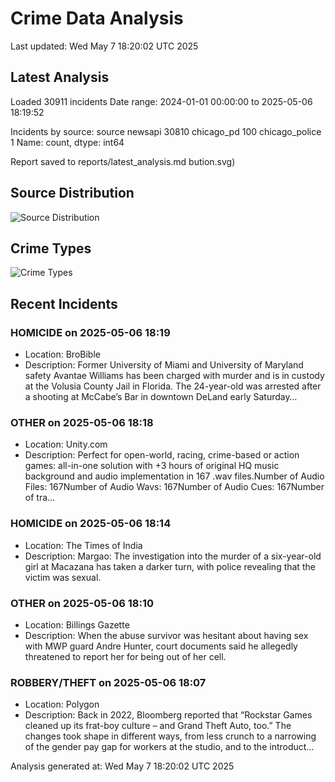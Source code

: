 # Crime Data Analysis
Last updated: Wed May  7 18:20:02 UTC 2025

## Latest Analysis

Loaded 30911 incidents
Date range: 2024-01-01 00:00:00 to 2025-05-06 18:19:52

Incidents by source:
source
newsapi           30810
chicago_pd          100
chicago_police        1
Name: count, dtype: int64

Report saved to reports/latest_analysis.md
bution.svg)

## Source Distribution
![Source Distribution](images/source_distribution.svg)

## Crime Types
![Crime Types](images/crime_types.svg)

## Recent Incidents

### HOMICIDE on 2025-05-06 18:19
- Location: BroBible
- Description: Former University of Miami and University of Maryland safety Avantae Williams has been charged with murder and is in custody at the Volusia County Jail in Florida. The 24-year-old was arrested after a shooting at McCabe’s Bar in downtown DeLand early Saturday…


### OTHER on 2025-05-06 18:18
- Location: Unity.com
- Description: Perfect for open-world, racing, crime-based or action games: all-in-one solution with +3 hours of original HQ music background and audio implementation in 167 .wav files.Number of Audio Files: 167Number of Audio Wavs: 167Number of Audio Cues: 167Number of tra…


### HOMICIDE on 2025-05-06 18:14
- Location: The Times of India
- Description: Margao: The investigation into the murder of a six-year-old girl at Macazana has taken a darker turn, with police revealing that the victim was sexual.


### OTHER on 2025-05-06 18:10
- Location: Billings Gazette
- Description: When the abuse survivor was hesitant about having sex with MWP guard Andre Hunter, court documents said he allegedly threatened to report her for being out of her cell.


### ROBBERY/THEFT on 2025-05-06 18:07
- Location: Polygon
- Description: Back in 2022, Bloomberg reported that “Rockstar Games cleaned up its frat-boy culture – and Grand Theft Auto, too.” The changes took shape in different ways, from less crunch to a narrowing of the gender pay gap for workers at the studio, and to the introduct…

Analysis generated at: Wed May  7 18:20:02 UTC 2025
